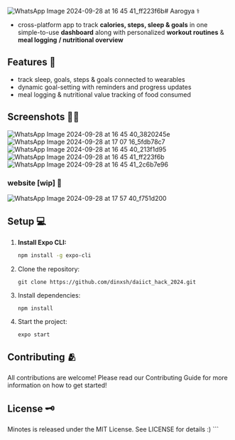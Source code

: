 ![WhatsApp Image 2024-09-28 at 16 45 41_ff223f6b](https://github.com/user-attachments/assets/be286ee4-d5be-4cdd-b223-d9f0d7abb26b)# Aarogya ⚕️ 

- cross-platform app to track **calories, steps, sleep & goals** in one simple-to-use **dashboard** along with personalized **workout routines** & **meal logging** **/ nutritional overview**

## Features 📌
- track sleep, goals, steps & goals connected to wearables 
- dynamic goal-setting with reminders and progress updates
- meal logging & nutritional value tracking of food consumed

## Screenshots 🤳🏽
![WhatsApp Image 2024-09-28 at 16 45 40_3820245e](https://github.com/user-attachments/assets/3e650230-7cc4-423e-8f83-ff09ff0d9352)
![WhatsApp Image 2024-09-28 at 17 07 16_5fdb78c7](https://github.com/user-attachments/assets/94a14ed9-02b4-4d55-8425-86bd5bd3d3f6)
![WhatsApp Image 2024-09-28 at 16 45 40_213f1d95](https://github.com/user-attachments/assets/e5790e18-9321-40a9-a71f-5f7101a6574a)
![WhatsApp Image 2024-09-28 at 16 45 41_ff223f6b](https://github.com/user-attachments/assets/56910604-a3ed-48cc-bedb-3632c71e0abf)
![WhatsApp Image 2024-09-28 at 16 45 41_2c6b7e96](https://github.com/user-attachments/assets/a681fcfe-92d7-4cc0-acd7-13be803e76ef)

### website [wip] 🔗
![WhatsApp Image 2024-09-28 at 17 57 40_f751d200](https://github.com/user-attachments/assets/b4c3945c-fb10-4d2d-8b4d-ba8c75ab0763)

## Setup 💻

1. **Install Expo CLI:**
   ```bash
   npm install -g expo-cli
   ```

2. Clone the repository:

   ```git clone https://github.com/dinxsh/daiict_hack_2024.git```


3. Install dependencies:

   ```cd minotes
   npm install
   ```

4. Start the project:

   ```expo start```

## Contributing 🫂
All contributions are welcome! Please read our Contributing Guide for more information on how to get started!

## License 🗝️
Minotes is released under the MIT License. See LICENSE for details :) ```
